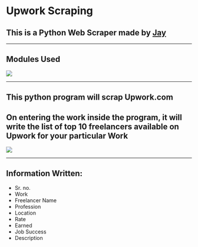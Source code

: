 # Upwork Scraping
## This is a Python Web Scraper made by [Jay](https:/github.com/Jay-Karia)
___
## Modules Used
![](https://www.zivtech.com/sites/default/files/2017-05/logo__selenium--white.png) 
___
## This python program will scrap Upwork.com
## On entering the work inside the program, it will write the list of top 10 freelancers available on Upwork for your particular Work
![](https://upload.wikimedia.org/wikipedia/commons/d/d2/Upwork-logo.svg)
___
## Information Written:
- Sr. no.
- Work
- Freelancer Name
- Profession
- Location
- Rate
- Earned
- Job Success
- Description